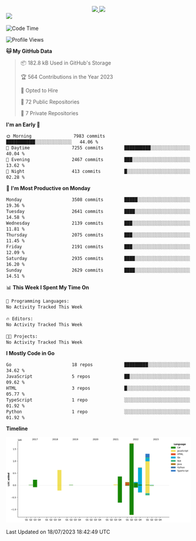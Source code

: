 <div align="center">
  <a href="https://github.com/arielsrv">
    <img height="180em" src="https://github-readme-stats.vercel.app/api?username=arielsrv&show_icons=true&theme=radical&include_all_commits=true&count_private=true"/>
    <img height="180em" src="https://github-readme-stats.vercel.app/api/top-langs/?username=arielsrv&layout=compact&langs_count=10&theme=radical"/>
 </a>
</div>

<div>
  <a href="https://www.linkedin.com/in/arielpineiro/" target="_blank">
    <img src="https://img.shields.io/badge/-LinkedIn-%230077B5?style=for-the-badge&logo=linkedin&logoColor=white" target="_blank">
  </a>
</div>

<!--START_SECTION:waka-->
![Code Time](http://img.shields.io/badge/Code%20Time-0%20secs-blue)

![Profile Views](http://img.shields.io/badge/Profile%20Views-0-blue)

**🐱 My GitHub Data** 

> 📦 182.8 kB Used in GitHub's Storage 
 > 
> 🏆 564 Contributions in the Year 2023
 > 
> 💼 Opted to Hire
 > 
> 📜 72 Public Repositories 
 > 
> 🔑 7 Private Repositories 
 > 
**I'm an Early 🐤** 

```text
🌞 Morning                7983 commits        ███████████░░░░░░░░░░░░░░   44.06 % 
🌆 Daytime                7255 commits        ██████████░░░░░░░░░░░░░░░   40.04 % 
🌃 Evening                2467 commits        ███░░░░░░░░░░░░░░░░░░░░░░   13.62 % 
🌙 Night                  413 commits         █░░░░░░░░░░░░░░░░░░░░░░░░   02.28 % 
```
📅 **I'm Most Productive on Monday** 

```text
Monday                   3508 commits        █████░░░░░░░░░░░░░░░░░░░░   19.36 % 
Tuesday                  2641 commits        ████░░░░░░░░░░░░░░░░░░░░░   14.58 % 
Wednesday                2139 commits        ███░░░░░░░░░░░░░░░░░░░░░░   11.81 % 
Thursday                 2075 commits        ███░░░░░░░░░░░░░░░░░░░░░░   11.45 % 
Friday                   2191 commits        ███░░░░░░░░░░░░░░░░░░░░░░   12.09 % 
Saturday                 2935 commits        ████░░░░░░░░░░░░░░░░░░░░░   16.20 % 
Sunday                   2629 commits        ████░░░░░░░░░░░░░░░░░░░░░   14.51 % 
```


📊 **This Week I Spent My Time On** 

```text
💬 Programming Languages: 
No Activity Tracked This Week

🔥 Editors: 
No Activity Tracked This Week

🐱‍💻 Projects: 
No Activity Tracked This Week
```

**I Mostly Code in Go** 

```text
Go                       18 repos            █████████░░░░░░░░░░░░░░░░   34.62 % 
JavaScript               5 repos             ██░░░░░░░░░░░░░░░░░░░░░░░   09.62 % 
HTML                     3 repos             █░░░░░░░░░░░░░░░░░░░░░░░░   05.77 % 
TypeScript               1 repo              ░░░░░░░░░░░░░░░░░░░░░░░░░   01.92 % 
Python                   1 repo              ░░░░░░░░░░░░░░░░░░░░░░░░░   01.92 % 
```



**Timeline**

![Lines of Code chart](https://raw.githubusercontent.com/arielsrv/arielsrv/main/assets/bar_graph.png)


 Last Updated on 18/07/2023 18:42:49 UTC
<!--END_SECTION:waka-->
